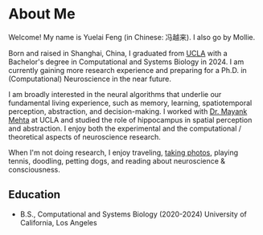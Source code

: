 # About Me

Welcome! My name is Yuelai Feng (in Chinese: 冯越来). I also go by Mollie.

Born and raised in Shanghai, China, I graduated from [UCLA](https://www.ucla.edu/) with a Bachelor's degree in Computational and Systems Biology in 2024. I am currently gaining more research experience and preparing for a Ph.D. in (Computational) Neuroscience in the near future.

I am broadly interested in the neural algorithms that underlie our fundamental living experience, such as memory, learning, spatiotemporal perception, abstraction, and decision-making. I worked with [Dr. Mayank Mehta](https://mayank.pa.ucla.edu/) at UCLA and studied the role of hippocampus in spatial perception and abstraction. I enjoy both the experimental and the computational / theoretical aspects of neuroscience research.

When I'm not doing research, I enjoy traveling, [taking photos](https://photos.app.goo.gl/N9PXKGZJmQzVzKk39), playing tennis, doodling, petting dogs, and reading about neuroscience & consciousness.

## Education

* B.S., Computational and Systems Biology (2020-2024)
  University of California, Los Angeles
